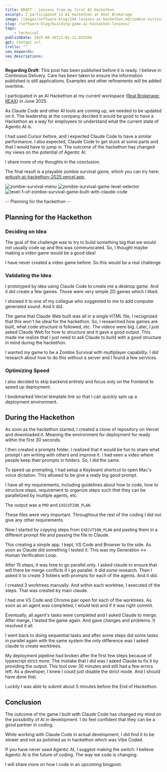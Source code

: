 ```yaml
---
title: DRAFT - Lessons from my first AI Hackethon
excerpt: I participated in AI Hackethon at Real Brokerage
image: /images/software-blog/194-lessons-ai-hackethon.md/zombie-survival-game-dark-forest-level.png
slug: /software-blog/building-game-ai-hackathon-lessons/
tags:
    - technical
publishDate: 2025-08-16T11:01:22.025566
gpt: chatgpt url
trello: ""
seo_keywords: 
seo_descriptions: 
---
```


**Regarding Draft**: This post has been published before it is ready. I believe in Continious Delivery. Care has been taken to ensure the information published is still applications. Examples and other refinements will be added overtime. 

I participated in an AI Hackethon at my current workspace ([Real Brokerage: REAX](https://www.joinreal.com)) in June 2025.

As Claude Code and other AI tools are coming up, we needed to be updated on it. The leadership at the company decided it would be good to have a Hackethon as a way for employees to understand what the current state of Agentic AI is.

I had used Cursor before, and I expected Claude Code to have a similar performance. I also expected, Claude Code to get stuck at some parts and that I would have to jump in. The outcome of the hackethon has changed my views on the potential of Agentic AI. 

I share more of my thoughts in the conclusion.

The final result is a playable zombie survival game, which you can try here: [ankush-ai-hackethon-2025.vercel.app](https://ankush-ai-hackethon-2025.vercel.app).

![zombie-survival-menu](/images/software-blog/194-lessons-ai-hackethon.md/zombie-survival-game-menu.png)
![zombie-survival-game-level-selector](/images/software-blog/194-lessons-ai-hackethon.md/zombie-survival-game-level-selector.png)
![level-1-of-zombie-survival-game-built-with-claude-code](/images/software-blog/194-lessons-ai-hackethon.md/level-1-of-zombie-survival-game-built-with-claude-code.png)

-- Planning for the hackethon --

## Planning for the Hackethon

### Deciding on Idea
The goal of the challenge was to try to build something big that we would not usually code up and this was communicated. So, I thought maybe making a video game would be a good idea!

I have never created a video game before. So this would be a real challenge

### Validating the Idea

I prototyped by idea using Claude Code to create me a desktop game. And it did create a few games. Those were very simple 2D games which I liked.

I showed it to one of my collegue who suggested to me to add computer generated sound. And it did. 

The game that Claude Web built was all in a single HTML file, I recognized that this won't be ideal for the hackethon. So, I researched how games are built, what code structure is followed, etc. The videos were big. Later, I just asked Claude Web for how to structure and it gave a good output. This made me realize that I just need to ask Claude to build with a good structure in mind during the hackethon.

I wanted my game to be a Zombie Survival with multiplayer capability. I did research about how to do this without a server and I found a few services.

### Optimizing Speed

I also decided to skip backend entirely and focus only on the frontend to speed up deployment.

I bookmarked Vercel template link so that I can quickly spin up a deployment environment.

## During the Hackethon

As soon as the hackethon started, I created a clone of repository on Vercel and downloaded it. Meaning the environment for deployment for ready within the first 30 seconds.

I then created a prompts folder. I realized that it would be fun to share what prompt I am writing with others and improve it. I had seen a video where people keep their prompts in folders. So, I did the same.

To speed up prompting, I had setup a Keyboard shortcut to open Mac's voice dictation. This allowed to be give a really big good prompt.

I have all my requirements, including guidelines about how to code, how to structure steps, requirement to organize steps such that they can be parallelized by multiple agents, etc.

The output was a `PRD` and `EXECUTION_PLAN`. 

These files were very important. Throughtout the rest of the coding I did not give any other requirements.

Now I started by copying steps from `EXECUTION_PLAN` and pasting them in a different prompt file and passing the file to Claude.

This creating a simple app. I kept, VS Code and Browser to the side. As soon as Claude did something I tested it. This was my Generation <-> Human Verification Loop. 

After 15 steps, it was time to go parallel.only. I asked claude to ensure that will there be merge conflicts if I go parallel. It did some research. Then I asked it to create 3 folders with prompts for each of the agents. And it did.

I created 3 worktrees manually. And within each worktree, I executed of the steps. That was created by main claude. 

I had one VS Code and Chrome pair open for each of the worktrees. As soon as an agent was completed, I would test and if it was right commit.

Eventually, all agent's tasks were completed and I asked Claude to merge. After merge, I tested the game again. And gave changes and problems. It resolved it all.

I went back to doing sequential tasks and after some steps did some tasks in parallel again with the same system the only difference was I asked claude to create worktrees.

My deployment pipeline had broken after the first few steps because of typescript strict more. The mistake that I did was I asked Claude to fix it by providing the output. This tool over 30 minutes and still had a few errors left. As a developer, I knew I could just disable the strict mode. And I should have done that.

Luckily I was able to submit about 5 minutes before the End of Hackethon.

## Conclusion

The outcome of the game I built with Claude Code has changed my mind on the possibility of AI in development. I do feel confident that they can be a good partner in coding.

While working with Claude Code in actual development, I did find it to be slower and not as polished as in hackethon which was Vibe Coded.

If you have never used Agentic AI, I suggest making the switch. I believe Agentic AI is the future of coding. The way we code is changing.

I will share more on how I code in an upcoming blogpost.
